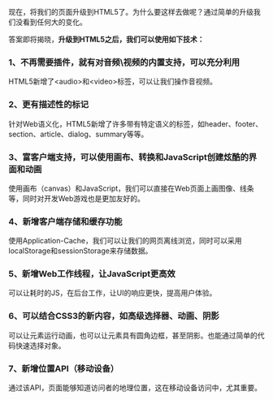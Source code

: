 现在，将我们的页面升级到HTML5了。为什么要这样去做呢？通过简单的升级我们没看到任何大的变化。

答案即将揭晓，**升级到HTML5之后，我们可以使用如下技术：**

### 1、不再需要插件，就有对音频\视频的内置支持，可以充分利用

HTML5新增了&lt;audio>和&lt;video>标签，可以让我们操作音视频。

### 2、更有描述性的标记

针对Web语义化，HTML5新增了许多带有特定语义的标签，如header、footer、section、article、dialog、summary等等。

### 3、富客户端支持，可以使用画布、转换和JavaScript创建炫酷的界面和动画

使用画布（canvas）和JavaScript，我们可以直接在Web页面上画图像、线条等，同时对开发Web游戏也是更加友好的。

### 4、新增客户端存储和缓存功能

使用Application-Cache，我们可以让我们的网页离线浏览，同时可以采用localStorage和sessionStorage来存储数据。

### 5、新增Web工作线程，让JavaScript更高效

可以让耗时的JS，在后台工作，让UI的响应更快，提高用户体验。

### 6、可以结合CSS3的新内容，如高级选择器、动画、阴影

可以让元素运行动画，也可以让元素具有圆角边框，甚至阴影。也能通过简单的代码快速选择对象。

### 7、新增位置API（移动设备）

通过该API，页面能够知道访问者的地理位置，这在移动设备访问中，尤其重要。